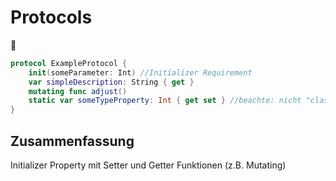 # Protocols
📜

```swift
protocol ExampleProtocol {
	init(someParameter: Int) //Initializer Requirement
    var simpleDescription: String { get }
    mutating func adjust()
	static var someTypeProperty: Int { get set } //beachte: nicht "class"
}
```

## Zusammenfassung
Initializer
Property mit Setter und Getter
Funktionen (z.B. Mutating)